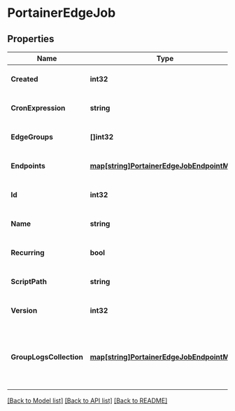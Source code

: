# PortainerEdgeJob

## Properties
Name | Type | Description | Notes
------------ | ------------- | ------------- | -------------
**Created** | **int32** |  | [optional] [default to null]
**CronExpression** | **string** |  | [optional] [default to null]
**EdgeGroups** | **[]int32** |  | [optional] [default to null]
**Endpoints** | [**map[string]PortainerEdgeJobEndpointMeta**](portainer.EdgeJobEndpointMeta.md) |  | [optional] [default to null]
**Id** | **int32** | EdgeJob Identifier | [optional] [default to null]
**Name** | **string** |  | [optional] [default to null]
**Recurring** | **bool** |  | [optional] [default to null]
**ScriptPath** | **string** |  | [optional] [default to null]
**Version** | **int32** |  | [optional] [default to null]
**GroupLogsCollection** | [**map[string]PortainerEdgeJobEndpointMeta**](portainer.EdgeJobEndpointMeta.md) | Field used for log collection of Endpoints belonging to EdgeGroups | [optional] [default to null]

[[Back to Model list]](../README.md#documentation-for-models) [[Back to API list]](../README.md#documentation-for-api-endpoints) [[Back to README]](../README.md)


